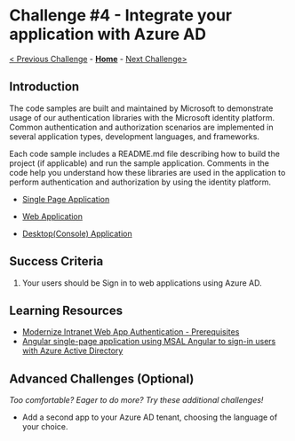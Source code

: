 # Challenge \#4 - Integrate your application with Azure AD

[< Previous Challenge](./04-integrate-app-service.md) - **[Home](../README.md)** - [Next Challenge>](./06-deploy-to-azure.md)

## Introduction

The code samples are built and maintained by Microsoft to demonstrate usage of our authentication libraries with the Microsoft identity platform. Common authentication and authorization scenarios are implemented in several application types, development languages, and frameworks.

Each code sample includes a README.md file describing how to build the project (if applicable) and run the sample application. Comments in the code help you understand how these libraries are used in the application to perform authentication and authorization by using the identity platform.

- [Single Page Application](https://github.com/Azure-Samples/ms-identity-javascript-angular-tutorial/blob/main/1-Authentication/1-sign-in/README.md)

- [Web Application](https://github.com/Azure-Samples/active-directory-aspnetcore-webapp-openidconnect-v2/blob/master/1-WebApp-OIDC/1-1-MyOrg/README.md)
 

- [Desktop(Console) Application](https://github.com/Azure-Samples/ms-identity-dotnet-desktop-tutorial/tree/master/1-Calling-MSGraph/1-1-AzureAD)




## Success Criteria


1. Your users should be Sign in to web applications using Azure AD.

## Learning Resources

- [Modernize Intranet Web App Authentication - Prerequisites](https://github.com/Azure/fta-identity/blob/master/identity-applications/articles/preparation-modernize-intranet-webapp.md)
- [Angular single-page application using MSAL Angular to sign-in users with Azure Active Directory](https://github.com/Azure-Samples/ms-identity-javascript-angular-tutorial/blob/main/1-Authentication/1-sign-in/README.md)



## Advanced Challenges (Optional)

_Too comfortable? Eager to do more? Try these additional challenges!_

- Add a second app to your Azure AD tenant, choosing the language of your choice.
